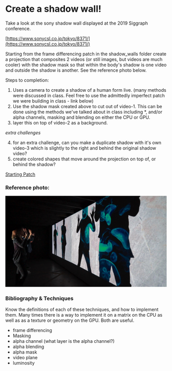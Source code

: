 # Create a shadow wall!

Take a look at the sony shadow wall displayed at the 2019 Siggraph conference. 

[https://www.sonycsl.co.jp/tokyo/8371/](https://www.sonycsl.co.jp/tokyo/8371/)

Starting from the frame differencing patch in the shadow_walls folder create a projection that composites 2 videos (or still images, but videos are much cooler) with the shadow mask so that within the body's shadow is one video and outside the shadow is another.  See the reference photo below.

Steps to completion:

1) Uses a camera to create a shadow of a human form live. (many methods were discussed in class. Feel free to use the admittedly imperfect patch we were building in class - link below)
2) Use the shadow mask created above to cut out of video-1. This can be done using the methods we've talked about in class including *, and/or alpha channels, masking and blending on either the CPU or GPU.
3) layer this on top of video-2 as a background.

_extra challenges_

4) for an extra challenge, can you make a duplicate shadow with it's own video-3 which is slightly to the right and behind the original shadow video?
5) create colored shapes that move around the projection on top of, or behind the shadow? 

[Starting Patch](shadow_walls/shadow_mask_start.maxpat)

### Reference photo:

![7_image_preview.jpg](shadow_walls/7_image_preview.jpg)


### Bibliography & Techniques

Know the definitions of each of these techniques, and how to implement them. Many times there is a way to implement it on a matrix on the CPU as well as as a texture or geometry on the GPU. Both are useful.

- frame differencing
- Masking
- alpha channel (what layer is the alpha channel?)
- alpha blending 
- alpha mask 
- video plane
- luminosity

